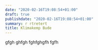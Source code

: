 ```yaml
---
date: "2020-02-16T19:08:54+01:00"
draft: true
publishdate: "2020-02-16T19:08:54+01:00"
summary: r rtretert
title: Klimakemp Bude
---
```

gfgh ghfgh fghfghgfh fgfh

